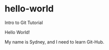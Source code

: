 # hello-world
Intro to Git Tutorial

Hello World!

My name is Sydney, and I need to learn Git-Hub. 
